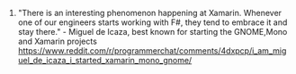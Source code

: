 1. "There is an interesting phenomenon happening at Xamarin. Whenever one of our engineers starts working with F#, they tend to embrace it and stay there." - Miguel de Icaza, best known for starting the GNOME,Mono and Xamarin projects
https://www.reddit.com/r/programmerchat/comments/4dxpcp/i_am_miguel_de_icaza_i_started_xamarin_mono_gnome/
